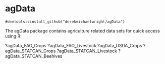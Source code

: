# agData

`#devtools::install_github("derekmichaelwright/agData")`

The agData package contains agriculture related data sets for quick access using R:

?agData_FAO_Crops
?agData_FAO_Livestock
?agData_USDA_Crops
?agData_STATCAN_Crops
?agData_STATCAN_Livestock
?agData_STATCAN_Beehives